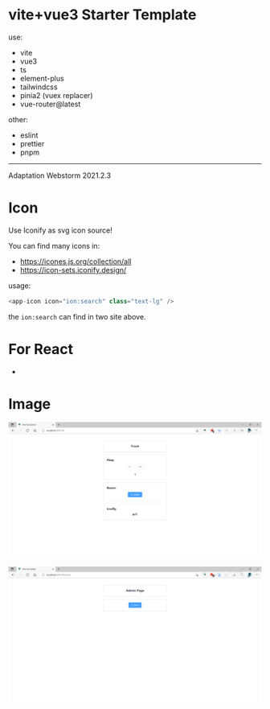 # vite+vue3 Starter Template

use:

- vite
- vue3
- ts
- element-plus
- tailwindcss
- pinia2 (vuex replacer)
- vue-router@latest

other:

- eslint
- prettier
- pnpm

---

Adaptation Webstorm 2021.2.3

# Icon

Use Iconify as svg icon source!

You can find many icons in:

- https://icones.js.org/collection/all
- https://icon-sets.iconify.design/

usage:

```javascript
<app-icon icon="ion:search" class="text-lg" />
```

the `ion:search` can find in two site above.

# For React

-

# Image

![](images/11.png)

![](images/22.png)
